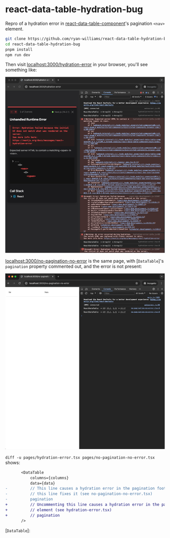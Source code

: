 # react-data-table-hydration-bug
Repro of a hydration error in [react-data-table-component]'s pagination `<nav>` element.

```bash
git clone https://github.com/ryan-williams/react-data-table-hydration-bug
cd react-data-table-hydration-bug
pnpm install
npm run dev
```

Then visit [localhost:3000/hydration-error] in your browser, you'll see something like:

![](screenshots/hydration-error.png)

[localhost:3000/no-pagination-no-error] is the same page, with [`DataTable`]'s `pagination` property commented out, and the error is not present:

![](screenshots/no-pagination-no-error.png)

`diff -u pages/hydration-error.tsx pages/no-pagination-no-error.tsx` shows:
```diff
       <DataTable
           columns={columns}
           data={data}
-          // This line causes a hydration error in the pagination footer "nav" element; commenting
-          // this line fixes it (see no-pagination-no-error.tsx)
-          pagination
+          // Uncommenting this line causes a hydration error in the pagination footer "nav"
+          // element (see hydration-error.tsx)
+          // pagination
       />
```

[react-data-table-component]: https://github.com/jbetancur/react-data-table-component
[localhost:3000/hydration-error]: http://localhost:3000/hydration-error
[localhost:3000/no-pagination-no-error]: http://localhost:3000/no-pagination-no-error
[`DataTable`]: 

